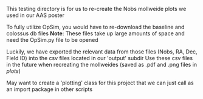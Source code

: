 This testing directory is for us to re-create the Nobs mollweide plots we used in our AAS poster

To fully utilize OpSim, you would have to re-download the baseline and colossus db files
**Note**: These files take up large amounts of space and need the OpSim.py file to be opened

Luckily, we have exported the relevant data from those files (Nobs, RA, Dec, Field ID) into the csv files located in our 'output' subdir
Use these csv files in the future when recreating the mollweides (saved as .pdf and .png files in *plots*)

May want to create a 'plotting' class for this project that we can just call as an import package in other scripts
